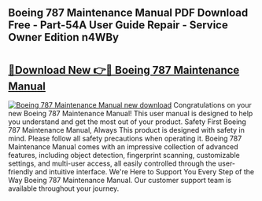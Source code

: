 ## Boeing 787 Maintenance Manual PDF Download Free - Part-54A User Guide Repair - Service Owner Edition n4WBy

# <h2><a href="http://bc30906.oget.top/?id=Boeing+787+Maintenance+Manual">🔗Download New 👉🔴 Boeing 787 Maintenance Manual</a></h2>

[![Boeing 787 Maintenance Manual new download](https://i.imgur.com/5g1atiW.png)](http://bc30906.oget.top/?id=Boeing+787+Maintenance+Manual)
Congratulations on your new Boeing 787 Maintenance Manual! This user manual is designed to help you understand and get the most out of your product. Safety First Boeing 787 Maintenance Manual, Always This product is designed with safety in mind. Please follow all safety precautions when operating it. Boeing 787 Maintenance Manual comes with an impressive collection of advanced features, including object detection, fingerprint scanning, customizable settings, and multi-user access, all easily controlled through the user-friendly and intuitive interface. We're Here to Support You Every Step of the Way Boeing 787 Maintenance Manual. Our customer support team is available throughout your journey.
